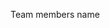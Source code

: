 Team members name

<!---
VenkataJaswanth-Mukkollu/VenkataJaswanth-Mukkollu is a ✨ special ✨ repository because its `README.md` (this file) appears on your GitHub profile.
You can click the Preview link to take a look at your changes.
--->
